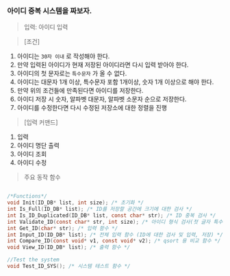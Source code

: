 ### 아이디 중복 시스템을 짜보자.

> 입력: 아이디 입력

> [조건]

1. 아이디는 `30자 이내` 로 작성해야 한다.
1. 만약 입력된 아이디가 현재 저장된 아이디라면 다시 입력 받아야 한다.
1. 아이디의 첫 문자로는 `특수문자` 가 올 수 없다.
1. 아이디는 대문자 1개 이상, 특수문자 포함 1개이상, 숫자 1개 이상으로 해야 한다.
1. 만약 위의 조건들에 만족된다면 아이디를 저장한다.
1. 아이디 저장 시 숫자, 알파벳 대문자, 알파벳 소문자 순으로 저장한다.
1. 아이디를 수정한다면 다시 수정된 저장소에 대한 정렬을 진행


> [입력 커맨드]

1. 입력
1. 아이디 명단 출력
1. 아이디 조회
1. 아이디 수정


> 주요 동작 함수

```c

/*Functions*/
void Init(ID_DB* list, int size); /* 초기화 */
int Is_Full(ID_DB* list); /* ID를 저장할 공간에 크기에 대한 검사 */
int Is_ID_Duplicated(ID_DB* list, const char* str); /* ID 중복 검사 */
int Validate_ID(const char* str, int size); /* 아이디 형식 검사(첫 글자 특수문자X, 영어 - 대문자, 소문자, 숫자 등) */
int Get_ID(char* str); /* 입력 함수 */
int Input_ID(ID_DB* list); /* 전체 입력 함수 (ID에 대한 검사 및 입력, 저장) */
int Compare_ID(const void* v1, const void* v2); /* qsort 용 비교 함수 */
void View_ID(ID_DB* list); /* 출력 함수 */

//Test the system
void Test_ID_SYS(); /* 시스템 테스트 함수 */

```

